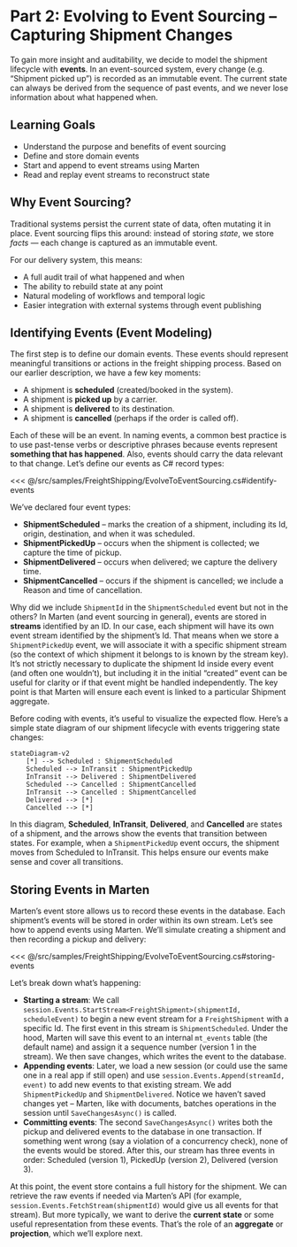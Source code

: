 # Part 2: Evolving to Event Sourcing – Capturing Shipment Changes

To gain more insight and auditability, we decide to model the shipment lifecycle with **events**. In an event-sourced system, every change (e.g. “Shipment picked up”) is recorded as an immutable event. The current state can always be derived from the sequence of past events, and we never lose information about what happened when.

## Learning Goals

- Understand the purpose and benefits of event sourcing
- Define and store domain events
- Start and append to event streams using Marten
- Read and replay event streams to reconstruct state

## Why Event Sourcing?

Traditional systems persist the current state of data, often mutating it in place. Event sourcing flips this around: instead of storing *state*, we store *facts* — each change is captured as an immutable event.

For our delivery system, this means:

- A full audit trail of what happened and when
- The ability to rebuild state at any point
- Natural modeling of workflows and temporal logic
- Easier integration with external systems through event publishing

## Identifying Events (Event Modeling)

The first step is to define our domain events. These events should represent meaningful transitions or actions in the freight shipping process. Based on our earlier description, we have a few key moments:

- A shipment is **scheduled** (created/booked in the system).
- A shipment is **picked up** by a carrier.
- A shipment is **delivered** to its destination.
- A shipment is **cancelled** (perhaps if the order is called off).

Each of these will be an event. In naming events, a common best practice is to use past-tense verbs or descriptive phrases because events represent **something that has happened**. Also, events should carry the data relevant to that change. Let’s define our events as C# record types:

<<< @/src/samples/FreightShipping/EvolveToEventSourcing.cs#identify-events

We’ve declared four event types:

- **ShipmentScheduled** – marks the creation of a shipment, including its Id, origin, destination, and when it was scheduled.
- **ShipmentPickedUp** – occurs when the shipment is collected; we capture the time of pickup.
- **ShipmentDelivered** – occurs when delivered; we capture the delivery time.
- **ShipmentCancelled** – occurs if the shipment is cancelled; we include a Reason and time of cancellation.

Why did we include `ShipmentId` in the `ShipmentScheduled` event but not in the others? In Marten (and event sourcing in general), events are stored in **streams** identified by an ID. In our case, each shipment will have its own event stream identified by the shipment’s Id. That means when we store a `ShipmentPickedUp` event, we will associate it with a specific shipment stream (so the context of which shipment it belongs to is known by the stream key). It’s not strictly necessary to duplicate the shipment Id inside every event (and often one wouldn’t), but including it in the initial “created” event can be useful for clarity or if that event might be handled independently. The key point is that Marten will ensure each event is linked to a particular Shipment aggregate.

Before coding with events, it’s useful to visualize the expected flow. Here’s a simple state diagram of our shipment lifecycle with events triggering state changes:

```mermaid
stateDiagram-v2
    [*] --> Scheduled : ShipmentScheduled
    Scheduled --> InTransit : ShipmentPickedUp
    InTransit --> Delivered : ShipmentDelivered
    Scheduled --> Cancelled : ShipmentCancelled
    InTransit --> Cancelled : ShipmentCancelled
    Delivered --> [*]
    Cancelled --> [*]
```

In this diagram, **Scheduled**, **InTransit**, **Delivered**, and **Cancelled** are states of a shipment, and the arrows show the events that transition between states. For example, when a `ShipmentPickedUp` event occurs, the shipment moves from Scheduled to InTransit. This helps ensure our events make sense and cover all transitions.

## Storing Events in Marten

Marten’s event store allows us to record these events in the database. Each shipment’s events will be stored in order within its own stream. Let’s see how to append events using Marten. We’ll simulate creating a shipment and then recording a pickup and delivery:

<<< @/src/samples/FreightShipping/EvolveToEventSourcing.cs#storing-events

Let’s break down what’s happening:

- **Starting a stream**: We call `session.Events.StartStream<FreightShipment>(shipmentId, scheduleEvent)` to begin a new event stream for a `FreightShipment` with a specific Id. The first event in this stream is `ShipmentScheduled`. Under the hood, Marten will save this event to an internal `mt_events` table (the default name) and assign it a sequence number (version 1 in the stream). We then save changes, which writes the event to the database.
- **Appending events**: Later, we load a new session (or could use the same one in a real app if still open) and use `session.Events.Append(streamId, event)` to add new events to that existing stream. We add `ShipmentPickedUp` and `ShipmentDelivered`. Notice we haven’t saved changes yet – Marten, like with documents, batches operations in the session until `SaveChangesAsync()` is called.
- **Committing events**: The second `SaveChangesAsync()` writes both the pickup and delivered events to the database in one transaction. If something went wrong (say a violation of a concurrency check), none of the events would be stored. After this, our stream has three events in order: Scheduled (version 1), PickedUp (version 2), Delivered (version 3).

At this point, the event store contains a full history for the shipment. We can retrieve the raw events if needed via Marten’s API (for example, `session.Events.FetchStream(shipmentId)` would give us all events for that stream). But more typically, we want to derive the **current state** or some useful representation from these events. That’s the role of an **aggregate** or **projection**, which we’ll explore next.

<!--@include: ./freight-shipping-tutorial-info.md-snippet-->
